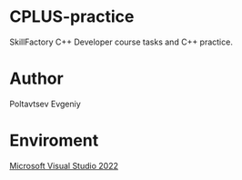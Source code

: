 # CPLUS-practice
SkillFactory С++ Developer course tasks and C++ practice.

# Author 

Poltavtsev Evgeniy 

# Enviroment 

[Microsoft Visual Studio 2022](https://visualstudio.microsoft.com/ru/vs/)

